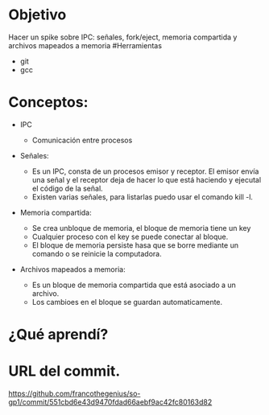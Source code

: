 # Objetivo 
Hacer un spike sobre IPC: señales, fork/eject, memoria compartida y archivos mapeados a memoria
#Herramientas
* git
* gcc

# Conceptos:
* IPC
  * Comunicación entre procesos
* Señales:
  * Es un IPC, consta de un procesos emisor y receptor. El emisor envía una señal y el receptor deja de hacer lo que está 
  haciendo y ejecutal el código de la señal.
  * Existen varias señales, para listarlas puedo usar el comando kill -l.
* Memoria compartida:
  * Se crea unbloque de memoria, el bloque de memoria tiene un key
  * Cualquier proceso con el key se puede conectar al bloque.
  * El bloque de memoria persiste hasa que se borre mediante un comando o se reinicie la computadora.
  
* Archivos mapeados a memoria:
  * Es un bloque de memoria compartida que está asociado a un archivo.
  * Los cambioes en el bloque se guardan automaticamente.
  
# ¿Qué aprendí?

# URL del commit.
https://github.com/francothegenius/so-gp1/commit/551cbd6e43d9470fdad66aebf9ac42fc80163d82
   
